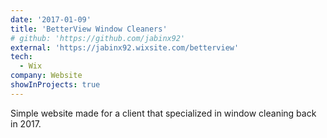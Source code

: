 ```yaml
---
date: '2017-01-09'
title: 'BetterView Window Cleaners'
# github: 'https://github.com/jabinx92'
external: 'https://jabinx92.wixsite.com/betterview'
tech:
  - Wix
company: Website
showInProjects: true
---
```


Simple website made for a client that specialized in window cleaning back in 2017.
